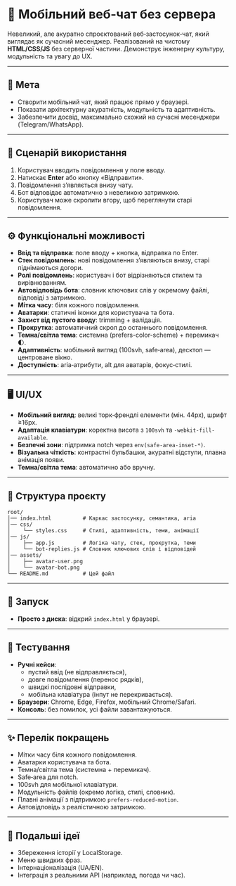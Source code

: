 
# 📱 Мобільний веб‑чат без сервера

Невеликий, але акуратно спроєктований веб‑застосунок‑чат, який виглядає як сучасний месенджер. Реалізований на чистому **HTML/CSS/JS** без серверної частини. Демонструє інженерну культуру, модульність та увагу до UX.

---

## 🎯 Мета
- Створити мобільний чат, який працює прямо у браузері.
- Показати архітектурну акуратність, модульність та адаптивність.
- Забезпечити досвід, максимально схожий на сучасні месенджери (Telegram/WhatsApp).

---

## 📖 Сценарій використання
1. Користувач вводить повідомлення у поле вводу.
2. Натискає **Enter** або кнопку «Відправити».
3. Повідомлення з’являється внизу чату.
4. Бот відповідає автоматично з невеликою затримкою.
5. Користувач може скролити вгору, щоб переглянути старі повідомлення.

---

## ⚙️ Функціональні можливості
- **Ввід та відправка**: поле вводу + кнопка, відправка по Enter.
- **Стек повідомлень**: нові повідомлення з’являються внизу, старі піднімаються догори.
- **Ролі повідомлень**: користувач і бот відрізняються стилем та вирівнюванням.
- **Автовідповідь бота**: словник ключових слів у окремому файлі, відповіді з затримкою.
- **Мітка часу**: біля кожного повідомлення.
- **Аватарки**: статичні іконки для користувача та бота.
- **Захист від пустого вводу**: trimming + валідація.
- **Прокрутка**: автоматичний скрол до останнього повідомлення.
- **Темна/світла тема**: системна (prefers-color-scheme) + перемикач 🌓.
- **Адаптивність**: мобільний вигляд (100svh, safe‑area), десктоп — центроване вікно.
- **Доступність**: aria‑атрибути, alt для аватарів, фокус‑стилі.

---

## 🖥️ UI/UX
- **Мобільний вигляд**: великі торк‑френдлі елементи (мін. 44px), шрифт ≥16px.
- **Адаптація клавіатури**: коректна висота з `100svh` та `-webkit-fill-available`.
- **Безпечні зони**: підтримка notch через `env(safe-area-inset-*)`.
- **Візуальна чіткість**: контрастні бульбашки, акуратні відступи, плавна анімація появи.
- **Темна/світла тема**: автоматично або вручну.

---

## 📂 Структура проєкту
```
root/
│── index.html          # Каркас застосунку, семантика, aria
│── css/
│    └── styles.css     # Стилі, адаптивність, теми, анімації
│── js/
│    ├── app.js         # Логіка чату, стек, прокрутка, теми
│    └── bot-replies.js # Словник ключових слів і відповідей
│── assets/
│    ├── avatar-user.png
│    └── avatar-bot.png
└── README.md           # Цей файл
```

---

## 🚀 Запуск
- **Просто з диска**: відкрий `index.html` у браузері.

---

## 🧪 Тестування
- **Ручні кейси**:
  - пустий ввід (не відправляється),
  - довге повідомлення (перенос рядків),
  - швидкі послідовні відправки,
  - мобільна клавіатура (інпут не перекривається).
- **Браузери**: Chrome, Edge, Firefox, мобільний Chrome/Safari.
- **Консоль**: без помилок, усі файли завантажуються.

---

## ✨ Перелік покращень
- Мітки часу біля кожного повідомлення.
- Аватарки користувача та бота.
- Темна/світла тема (системна + перемикач).
- Safe‑area для notch.
- 100svh для мобільної клавіатури.
- Модульність файлів (окремо логіка, стилі, словник).
- Плавні анімації з підтримкою `prefers-reduced-motion`.
- Автовідповідь з реалістичною затримкою.

---

## 📌 Подальші ідеї
- Збереження історії у LocalStorage.
- Меню швидких фраз.
- Інтернаціоналізація (UA/EN).
- Інтеграція з реальними API (наприклад, погода чи час).

